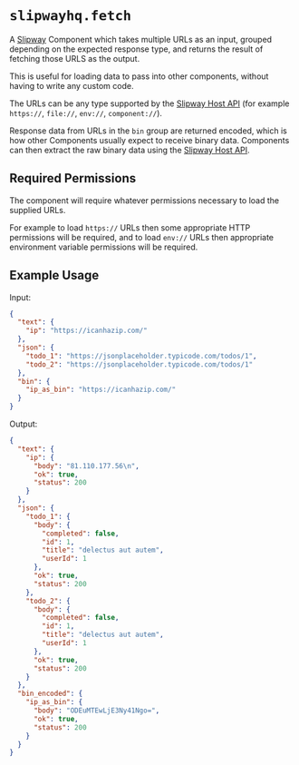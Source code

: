# `slipwayhq.fetch`

A [Slipway](https://slipway.co/) Component which takes multiple URLs as an input, grouped depending on the expected response type,
and returns the result of fetching those URLS as the output.

This is useful for loading data to pass into other components, without having
to write any custom code.

The URLs can be any type supported by the [Slipway Host API](https://slipway.co/docs/basics/host-api#fetch)
(for example `https://`, `file://`, `env://`, `component://`).

Response data from URLs in the `bin` group are returned encoded,
which is how other Components usually expect to receive binary data.
Components can then extract the raw binary data using the
[Slipway Host API](https://slipway.co/docs/basics/host-api#binary-encoding-and-decoding).

## Required Permissions

The component will require whatever permissions necessary to load the supplied
URLs.

For example to load `https://` URLs then some appropriate HTTP permissions will be required,
and to load `env://` URLs then appropriate environment variable permissions
will be required.

## Example Usage

Input:
```json
{
  "text": {
    "ip": "https://icanhazip.com/"
  },
  "json": {
    "todo_1": "https://jsonplaceholder.typicode.com/todos/1",
    "todo_2": "https://jsonplaceholder.typicode.com/todos/1"
  },
  "bin": {
    "ip_as_bin": "https://icanhazip.com/"
  }
}

```

Output:
```json
{
  "text": {
    "ip": {
      "body": "81.110.177.56\n",
      "ok": true,
      "status": 200
    }
  },
  "json": {
    "todo_1": {
      "body": {
        "completed": false,
        "id": 1,
        "title": "delectus aut autem",
        "userId": 1
      },
      "ok": true,
      "status": 200
    },
    "todo_2": {
      "body": {
        "completed": false,
        "id": 1,
        "title": "delectus aut autem",
        "userId": 1
      },
      "ok": true,
      "status": 200
    }
  },
  "bin_encoded": {
    "ip_as_bin": {
      "body": "ODEuMTEwLjE3Ny41Ngo=",
      "ok": true,
      "status": 200
    }
  }
}
```